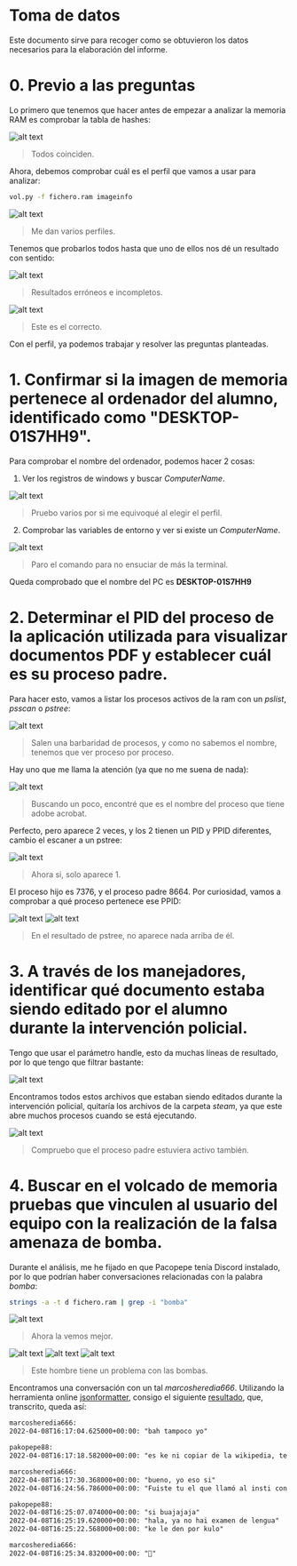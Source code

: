 # Toma de datos

Este documento sirve para recoger como se obtuvieron los datos necesarios para la elaboración del informe.

# 0. Previo a las preguntas

Lo primero que tenemos que hacer antes de empezar a analizar la memoria RAM es comprobar la tabla de hashes:

![alt text](img/image.png)
> Todos coinciden.

Ahora, debemos comprobar cuál es el perfil que vamos a usar para analizar:

```bash
vol.py -f fichero.ram imageinfo
```

![alt text](img/2perfil.png)
> Me dan varios perfiles.

Tenemos que probarlos todos hasta que uno de ellos nos dé un resultado con sentido:

![alt text](img/image-2.png)
> Resultados erróneos e incompletos.

![alt text](img/image-1.png)
> Este es el correcto.

Con el perfil, ya podemos trabajar y resolver las preguntas planteadas.

# 1. Confirmar si la imagen de memoria pertenece al ordenador del alumno, identificado como "DESKTOP-01S7HH9".

Para comprobar el nombre del ordenador, podemos hacer 2 cosas:

1. Ver los registros de windows y buscar *ComputerName*.

![alt text](img/image-3.png)
> Pruebo varios por si me equivoqué al elegir el perfil.

2. Comprobar las variables de entorno y ver si existe un *ComputerName*.

![alt text](img/image-4.png)
> Paro el comando para no ensuciar de más la terminal.

Queda comprobado que el nombre del PC es **DESKTOP-01S7HH9**

# 2. Determinar el PID del proceso de la aplicación utilizada para visualizar documentos PDF y establecer cuál es su proceso padre.

Para hacer esto, vamos a listar los procesos activos de la ram con un *pslist*, *psscan* o *pstree*:

![alt text](img/image-5.png)
> Salen una barbaridad de procesos, y como no sabemos  el nombre, tenemos que ver proceso por proceso.

Hay uno que me llama la atención (ya que no me suena de nada):

![alt text](img/image-6.png)
> Buscando un poco, encontré que es el nombre del proceso que tiene adobe acrobat.

Perfecto, pero aparece 2 veces, y los 2 tienen un PID y PPID diferentes, cambio el escaner a un pstree:

![alt text](img/image-7.png)
> Ahora si, solo aparece 1.

El proceso hijo es 7376, y el proceso padre 8664.
Por curiosidad, vamos a comprobar a qué proceso pertenece ese PPID:

![alt text](img/image-8.png)
![alt text](img/image-9.png)
> En el resultado de pstree, no aparece nada arriba de él.

# 3. A través de los manejadores, identificar qué documento estaba siendo editado por el alumno durante la intervención policial.

Tengo que usar el parámetro handle, esto da muchas líneas de resultado, por lo que tengo que filtrar bastante:

![alt text](img/image-10.png)

Encontramos todos estos archivos que estaban siendo editados durante la intervención policial, quitaría los archivos de la carpeta *steam*, ya que este abre muchos procesos cuando se está ejecutando.

![alt text](img/image-11.png)
> Compruebo que el proceso padre estuviera activo también.

# 4. Buscar en el volcado de memoria pruebas que vinculen al usuario del equipo con la realización de la falsa amenaza de bomba.

Durante el análisis, me he fijado en que Pacopepe tenía Discord instalado, por lo que podrían haber conversaciones relacionadas con la palabra *bomba*:

```bash
strings -a -t d fichero.ram | grep -i "bomba"
```

![alt text](img/image-12.png)
> Ahora la vemos mejor.

![alt text](img/image-13.png)
![alt text](img/image-14.png)
![alt text](img/image-15.png)
> Este hombre tiene un problema con las bombas.

Encontramos una conversación con un tal *marcosheredia666*. Utilizando la herramienta online [jsonformatter](https://jsonformatter.org/), consigo el siguiente [resultado](./conversacion.json), que, transcrito, queda así:

```txt
marcosheredia666:
2022-04-08T16:17:04.625000+00:00: "bah tampoco yo"

pakopepe88:
2022-04-08T16:17:18.582000+00:00: "es ke ni copiar de la wikipedia, te lo juro."

marcosheredia666:
2022-04-08T16:17:30.368000+00:00: "bueno, yo eso si"
2022-04-08T16:24:56.786000+00:00: "Fuiste tu el que llamó al insti con la amenaza de bomba, so colgao?"

pakopepe88:
2022-04-08T16:25:07.074000+00:00: "si buajajaja"
2022-04-08T16:25:19.620000+00:00: "hala, ya no hai examen de lengua"
2022-04-08T16:25:22.568000+00:00: "ke le den por kulo"

marcosheredia666:
2022-04-08T16:25:34.832000+00:00: "🤣"
```